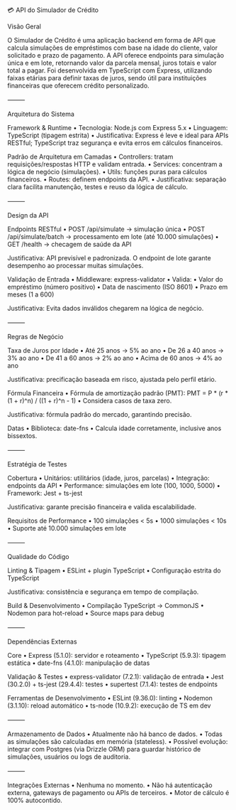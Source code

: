 💳 API do Simulador de Crédito

Visão Geral

O Simulador de Crédito é uma aplicação backend em forma de API que calcula simulações de empréstimos com base na idade do cliente, valor solicitado e prazo de pagamento.
A API oferece endpoints para simulação única e em lote, retornando valor da parcela mensal, juros totais e valor total a pagar.
Foi desenvolvida em TypeScript com Express, utilizando faixas etárias para definir taxas de juros, sendo útil para instituições financeiras que oferecem crédito personalizado.

⸻

Arquitetura do Sistema

Framework & Runtime
	•	Tecnologia: Node.js com Express 5.x
	•	Linguagem: TypeScript (tipagem estrita)
	•	Justificativa: Express é leve e ideal para APIs RESTful; TypeScript traz segurança e evita erros em cálculos financeiros.

Padrão de Arquitetura em Camadas
	•	Controllers: tratam requisições/respostas HTTP e validam entrada.
	•	Services: concentram a lógica de negócio (simulações).
	•	Utils: funções puras para cálculos financeiros.
	•	Routes: definem endpoints da API.
	•	Justificativa: separação clara facilita manutenção, testes e reuso da lógica de cálculo.

⸻

Design da API

Endpoints RESTful
	•	POST /api/simulate → simulação única
	•	POST /api/simulate/batch → processamento em lote (até 10.000 simulações)
	•	GET /health → checagem de saúde da API

Justificativa: API previsível e padronizada. O endpoint de lote garante desempenho ao processar muitas simulações.

Validação de Entrada
	•	Middleware: express-validator
	•	Valida:
	•	Valor do empréstimo (número positivo)
	•	Data de nascimento (ISO 8601)
	•	Prazo em meses (1 a 600)

Justificativa: Evita dados inválidos chegarem na lógica de negócio.

⸻

Regras de Negócio

Taxa de Juros por Idade
	•	Até 25 anos → 5% ao ano
	•	De 26 a 40 anos → 3% ao ano
	•	De 41 a 60 anos → 2% ao ano
	•	Acima de 60 anos → 4% ao ano

Justificativa: precificação baseada em risco, ajustada pelo perfil etário.

Fórmula Financeira
	•	Fórmula de amortização padrão (PMT):
PMT = P * (r * (1 + r)^n) / ((1 + r)^n - 1)
	•	Considera casos de taxa zero.

Justificativa: fórmula padrão do mercado, garantindo precisão.

Datas
	•	Biblioteca: date-fns
	•	Calcula idade corretamente, inclusive anos bissextos.

⸻

Estratégia de Testes

Cobertura
	•	Unitários: utilitários (idade, juros, parcelas)
	•	Integração: endpoints da API
	•	Performance: simulações em lote (100, 1000, 5000)
	•	Framework: Jest + ts-jest

Justificativa: garante precisão financeira e valida escalabilidade.

Requisitos de Performance
	•	100 simulações < 5s
	•	1000 simulações < 10s
	•	Suporte até 10.000 simulações em lote

⸻

Qualidade do Código

Linting & Tipagem
	•	ESLint + plugin TypeScript
	•	Configuração estrita do TypeScript

Justificativa: consistência e segurança em tempo de compilação.

Build & Desenvolvimento
	•	Compilação TypeScript → CommonJS
	•	Nodemon para hot-reload
	•	Source maps para debug

⸻

Dependências Externas

Core
	•	Express (5.1.0): servidor e roteamento
	•	TypeScript (5.9.3): tipagem estática
	•	date-fns (4.1.0): manipulação de datas

Validação & Testes
	•	express-validator (7.2.1): validação de entrada
	•	Jest (30.2.0) + ts-jest (29.4.4): testes
	•	supertest (7.1.4): testes de endpoints

Ferramentas de Desenvolvimento
	•	ESLint (9.36.0): linting
	•	Nodemon (3.1.10): reload automático
	•	ts-node (10.9.2): execução de TS em dev

⸻

Armazenamento de Dados
	•	Atualmente não há banco de dados.
	•	Todas as simulações são calculadas em memória (stateless).
	•	Possível evolução: integrar com Postgres (via Drizzle ORM) para guardar histórico de simulações, usuários ou logs de auditoria.

⸻

Integrações Externas
	•	Nenhuma no momento.
	•	Não há autenticação externa, gateways de pagamento ou APIs de terceiros.
	•	Motor de cálculo é 100% autocontido.
